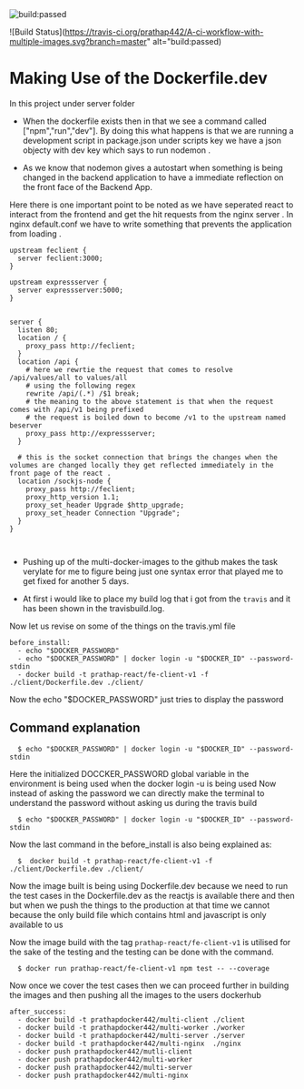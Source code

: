 <img src="https://travis-ci.org/prathap442/A-ci-workflow-with-multiple-images.svg?branch=master" alt="build:passed">


![Build Status](https://travis-ci.org/prathap442/A-ci-workflow-with-multiple-images.svg?branch=master" alt="build:passed)

# Making Use of the Dockerfile.dev 

In this project under server folder

* When the dockerfile exists then in that we see a command called ["npm","run","dev"]. By doing this what happens is that we are running a development script in package.json under scripts key we have a json objecty with dev key which says to run nodemon .

* As we know that nodemon gives a autostart when something is being changed in the backend application to have a immediate reflection on the front face of the Backend App.




Here there is one important point to be noted as we have seperated react to interact from the frontend and get the hit requests from the nginx server . In nginx default.conf
we have to write something that prevents the application from loading .


```
upstream feclient {
  server feclient:3000;
}

upstream expressserver {
  server expressserver:5000;
}


server {
  listen 80;
  location / {
    proxy_pass http://feclient;
  }
  location /api {
    # here we rewrtie the request that comes to resolve /api/values/all to values/all
    # using the following regex
    rewrite /api/(.*) /$1 break;
    # the meaning to the above statement is that when the request comes with /api/v1 being prefixed
    # the request is boiled down to become /v1 to the upstream named beserver
    proxy_pass http://expressserver;
  }

  # this is the socket connection that brings the changes when the volumes are changed locally they get reflected immediately in the front page of the react .
  location /sockjs-node {
    proxy_pass http://feclient;
    proxy_http_version 1.1;
    proxy_set_header Upgrade $http_upgrade;
    proxy_set_header Connection "Upgrade";
  }
}



```



* Pushing up of the multi-docker-images to the github makes the task verylate for me to figure being just one syntax error that played me to get fixed for another 5 days.

* At first i would like to place my build log that i got from the `travis` and it has been shown in the travisbuild.log.


Now let us revise on some of the things on the travis.yml file
```
before_install:
  - echo "$DOCKER_PASSWORD"
  - echo "$DOCKER_PASSWORD" | docker login -u "$DOCKER_ID" --password-stdin
  - docker build -t prathap-react/fe-client-v1 -f ./client/Dockerfile.dev ./client/
```

Now the echo "$DOCKER_PASSWORD" just tries to display the password

Command explanation
-----

```
  $ echo "$DOCKER_PASSWORD" | docker login -u "$DOCKER_ID" --password-stdin
```
Here the initialized DOCCKER_PASSWORD global variable in the environment is being used when the docker login -u <DOCKERID> is being used
Now instead of asking the password we can directly make the terminal to understand the password without asking us during the travis build

```
  $ echo "$DOCKER_PASSWORD" | docker login -u "$DOCKER_ID" --password-stdin
```
Now the last command in the before_install is also being explained as:
```
  $  docker build -t prathap-react/fe-client-v1 -f ./client/Dockerfile.dev ./client/
```
Now the image built is being using Dockerfile.dev because we need to run the test cases in the Dockerfile.dev as the reactjs is available there and then but when we push the things to the production at that time we cannot because the only build file which contains html and javascript is only available to us

Now the image build with the tag `prathap-react/fe-client-v1` is utilised for the sake of the testing and the testing can be done with the command.

```
  $ docker run prathap-react/fe-client-v1 npm test -- --coverage
```

Now once we cover the test cases then we can proceed further in building the images and then pushing all the images to the users dockerhub

```
after_success:
  - docker build -t prathapdocker442/multi-client ./client
  - docker build -t prathapdocker442/multi-worker ./worker
  - docker build -t prathapdocker442/multi-server ./server
  - docker build -t prathapdocker442/multi-nginx  ./nginx
  - docker push prathapdocker442/mutli-client
  - docker push prathapdocker442/multi-worker
  - docker push prathapdocker442/multi-server
  - docker push prathapdocker442/multi-nginx
```


